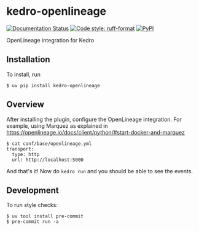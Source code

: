 # kedro-openlineage

[![Documentation Status](https://readthedocs.org/projects/kedro-openlineage/badge/?version=latest)](https://kedro-openlineage.readthedocs.io/en/latest/?badge=latest)
[![Code style: ruff-format](https://img.shields.io/badge/code%20style-ruff_format-6340ac.svg)](https://github.com/astral-sh/ruff)
[![PyPI](https://img.shields.io/pypi/v/kedro-openlineage)](https://pypi.org/project/kedro-openlineage)

OpenLineage integration for Kedro

## Installation

To install, run

```
$ uv pip install kedro-openlineage
```

## Overview

After installing the plugin, configure the OpenLineage integration.
For example, using Marquez as explained in https://openlineage.io/docs/client/python/#start-docker-and-marquez

```
$ cat conf/base/openlineage.yml
transport:
  type: http
  url: http://localhost:5000
```

And that's it! Now do `kedro run` and you should be able to see the events.

## Development

To run style checks:

```
$ uv tool install pre-commit
$ pre-commit run -a
```